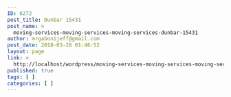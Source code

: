 ```yaml
---
ID: 6272
post_title: Dunbar 15431
post_name: >
  moving-services-moving-services-moving-services-dunbar-15431
author: mrgabonijeff@gmail.com
post_date: 2018-03-28 01:46:52
layout: page
link: >
  http://localhost/wordpress/moving-services-moving-services-moving-services-dunbar-15431/
published: true
tags: [ ]
categories: [ ]
---
```

